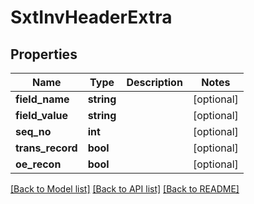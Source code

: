 # SxtInvHeaderExtra

## Properties
Name | Type | Description | Notes
------------ | ------------- | ------------- | -------------
**field_name** | **string** |  | [optional] 
**field_value** | **string** |  | [optional] 
**seq_no** | **int** |  | [optional] 
**trans_record** | **bool** |  | [optional] 
**oe_recon** | **bool** |  | [optional] 

[[Back to Model list]](../README.md#documentation-for-models) [[Back to API list]](../README.md#documentation-for-api-endpoints) [[Back to README]](../README.md)


